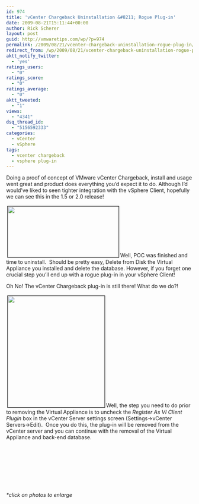 ```yaml
---
id: 974
title: 'vCenter Chargeback Uninstallation &#8211; Rogue Plug-in'
date: 2009-08-21T15:11:44+00:00
author: Rick Scherer
layout: post
guid: http://vmwaretips.com/wp/?p=974
permalink: /2009/08/21/vcenter-chargeback-uninstallation-rogue-plug-in/
redirect_from: /wp/2009/08/21/vcenter-chargeback-uninstallation-rogue-plug-in/
aktt_notify_twitter:
  - 'yes'
ratings_users:
  - "0"
ratings_score:
  - "0"
ratings_average:
  - "0"
aktt_tweeted:
  - "1"
views:
  - "4341"
dsq_thread_id:
  - "5156592333"
categories:
  - vCenter
  - vSphere
tags:
  - vcenter chargeback
  - vsphere plug-in
---
```

Doing a proof of concept of VMware vCenter Chargeback, install and usage went great and product does everything you&#8217;d expect it to do. Although I&#8217;d would&#8217;ve liked to seen tighter integration with the vSphere Client, hopefully we can see this in the 1.5 or 2.0 release!

<a rel="attachment wp-att-975" href="http://vmwaretips.com/wp/wp-content/uploads/2009/08/vwcb-plugin.png"><img class="alignright size-medium wp-image-975" style="border: 1px solid black; margin: 3px;" title="chargeback-plugin" src="http://vmwaretips.com/wp/wp-content/uploads/2009/08/vwcb-plugin-300x137.png" alt="" width="300" height="137" srcset="http://vmwaretips.com/wp/wp-content/uploads/2009/08/vwcb-plugin-300x137.png 300w, http://vmwaretips.com/wp/wp-content/uploads/2009/08/vwcb-plugin.png 944w" sizes="(max-width: 300px) 100vw, 300px" /></a>Well, POC was finished and time to uninstall.  Should be pretty easy, Delete from Disk the Virtual Appliance you installed and delete the database. However, if you forget one crucial step you&#8217;ll end up with a rogue plug-in in your vSphere Client!

Oh No! The vCenter Chargeback plug-in is still there! What do we do?!

<a rel="attachment wp-att-976" href="http://vmwaretips.com/wp/wp-content/uploads/2009/08/vwcb-info.png"><img class="alignleft size-medium wp-image-976" style="border: 1px solid black; margin: 3px;" title="chargeback-info" src="http://vmwaretips.com/wp/wp-content/uploads/2009/08/vwcb-info-262x300.png" alt="" width="262" height="300" srcset="http://vmwaretips.com/wp/wp-content/uploads/2009/08/vwcb-info-262x300.png 262w, http://vmwaretips.com/wp/wp-content/uploads/2009/08/vwcb-info.png 442w" sizes="(max-width: 262px) 100vw, 262px" /></a>Well, the step you need to do prior to removing the Virtual Appliance is to uncheck the _Register As VI Client Plugin_ box in the vCenter Server settings screen (Settings->vCenter Servers->Edit).  Once you do this, the plug-in will be removed from the vCenter server and you can continue with the removal of the Virtual Appilance and back-end database.

&nbsp;

&nbsp;

&nbsp;

&nbsp;

_*click on photos to enlarge_